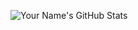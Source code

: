 ![Your Name's GitHub Stats](https://github-readme-stats.vercel.app/api?username=guptaparth9114&show_icons=true&count_private=true&token=real)





